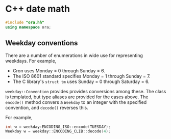 # C++ date math

```c++
#include "ora.hh"
using namespace ora;
```

## Weekday conventions

There are a number of enumerations in wide use for representing weekdays.  For
example, 

- Cron uses Monday = 0 through Sunday = 6.
- The ISO 8601 standard specifies Monday = 1 through Sunday = 7.
- The C library's `struct tm` uses Sunday = 0 through Saturday = 6.

`weekday::Convention` provides provides conversions among these.  The class
is templated, but type aliases are provided for the cases above.  The `encode()`
method convers a `Weekday` to an integer with the specified convention, and
`decode()` reverses this.

For example,

```c++
int w = weekday:ENCODING_ISO::encode(TUESDAY);
Weekday w = weekday::ENCODING_CLIB::decode(4);
```

